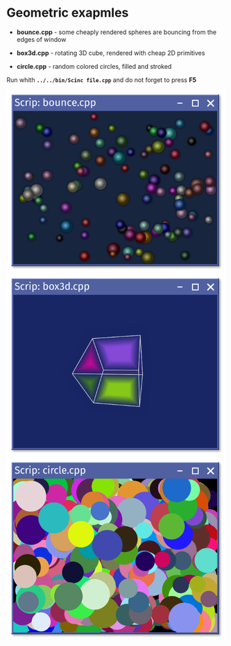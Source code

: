 # Geometric exapmles

* **bounce.cpp** - some cheaply rendered spheres are bouncing from the edges of window

* **box3d.cpp** - rotating 3D cube, rendered with cheap 2D primitives

* **circle.cpp** - random colored circles, filled and stroked

Run whith **`../../bin/Scinc file.cpp`** and do not forget to press **F5** 

![Bounce](bounce.png)
![Box3D](box3d.png)
![Circle](circle.png)
